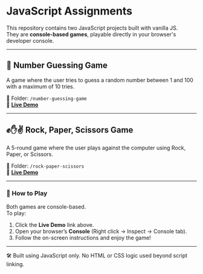 # JavaScript Assignments

This repository contains two JavaScript projects built with vanilla JS.  
They are **console-based games**, playable directly in your browser's developer console.

---

## 🎯 Number Guessing Game

A game where the user tries to guess a random number between 1 and 100 with a maximum of 10 tries.

📂 Folder: `/number-guessing-game`  
🔗 **[Live Demo](https://gozdedoner.github.io/js-assignments/number-guessing-game/)**

---

## ✊✋✌️ Rock, Paper, Scissors Game

A 5-round game where the user plays against the computer using Rock, Paper, or Scissors.

📂 Folder: `/rock-paper-scissors`  
🔗 **[Live Demo](https://gozdedoner.github.io/js-assignments/rock-paper-scissors/)**

---

### 📌 How to Play

Both games are console-based.  
To play:

1. Click the **Live Demo** link above.
2. Open your browser’s **Console** (Right click → Inspect → Console tab).
3. Follow the on-screen instructions and enjoy the game!

---

🛠️ Built using JavaScript only. No HTML or CSS logic used beyond script linking.

